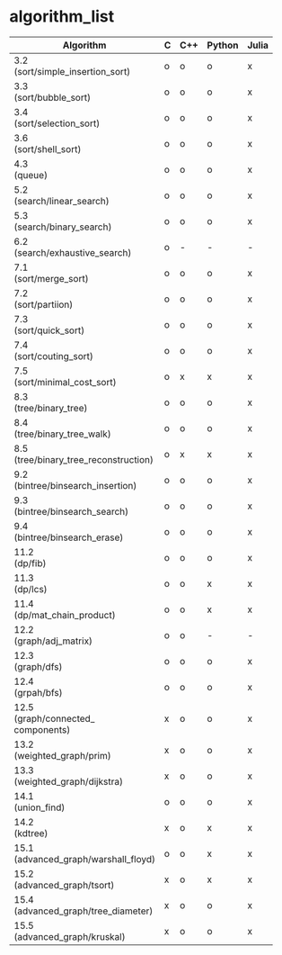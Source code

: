 # algorithm_list

| Algorithm                                | C | C++ | Python | Julia |
| ---------                                | - | --- | ------ | ----- |
| 3.2<br>(sort/simple_insertion_sort)      | o | o   | o      | x     |
| 3.3<br>(sort/bubble_sort)                | o | o   | o      | x     |
| 3.4<br>(sort/selection_sort)             | o | o   | o      | x     |
| 3.6<br>(sort/shell_sort)                 | o | o   | o      | x     |
| 4.3<br>(queue)                           | o | o   | o      | x     |
| 5.2<br>(search/linear_search)            | o | o   | o      | x     |
| 5.3<br>(search/binary_search)            | o | o   | o      | x     |
| 6.2<br>(search/exhaustive_search)        | o | -   | -      | -     |
| 7.1<br>(sort/merge_sort)                 | o | o   | o      | x     |
| 7.2<br>(sort/partiion)                   | o | o   | o      | x     |
| 7.3<br>(sort/quick_sort)                 | o | o   | o      | x     |
| 7.4<br>(sort/couting_sort)               | o | o   | o      | x     |
| 7.5<br>(sort/minimal_cost_sort)          | o | x   | x      | x     |
| 8.3<br>(tree/binary_tree)                | o | o   | o      | x     |
| 8.4<br>(tree/binary_tree_walk)           | o | o   | o      | x     |
| 8.5<br>(tree/binary_tree_reconstruction) | o | x   | x      | x     |
| 9.2<br>(bintree/binsearch_insertion)     | o | o   | o      | x     |
| 9.3<br>(bintree/binsearch_search)        | o | o   | o      | x     |
| 9.4<br>(bintree/binsearch_erase)         | o | o   | o      | x     |
| 11.2<br>(dp/fib)                         | o | o   | o      | x     |
| 11.3<br>(dp/lcs)                         | o | o   | x      | x     |
| 11.4<br>(dp/mat_chain_product)           | o | o   | x      | x     |
| 12.2<br>(graph/adj_matrix)               | o | o   | -      | -     |
| 12.3<br>(graph/dfs)                      | o | o   | o      | x     |
| 12.4<br>(grpah/bfs)                      | o | o   | o      | x     |
| 12.5<br>(graph/connected_<br>components) | x | o   | o      | x     |
| 13.2<br>(weighted_graph/prim)            | x | o   | o      | x     |
| 13.3<br>(weighted_graph/dijkstra)        | x | o   | o      | x     |
| 14.1<br>(union_find)                     | o | o   | o      | x     |
| 14.2<br>(kdtree)                         | x | o   | x      | x     |
| 15.1<br>(advanced_graph/warshall_floyd)  | o | o   | x      | x     |
| 15.2<br>(advanced_graph/tsort)           | x | o   | x      | x     |
| 15.4<br>(advanced_graph/tree_diameter)   | x | o   | o      | x     |
| 15.5<br>(advanced_graph/kruskal)         | x | o   | o      | x     |
